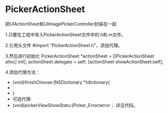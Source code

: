 # PickerActionSheet
把UIActionSheet和UIImagePickerController封装在一起

1.只要在工程中导入PickerActionSheet文件中的.h和.m文件。

2.引用头文件 #import "PickerActionSheet.h"，添加代理。

3.然后进行初始化
  PickerActionSheet *actionSheet = [[PickerActionSheet alloc] init];
    actionSheet.delegate = self;
    [actionSheet showActionSheet:self];
    
  4.添加代理方法：
  - (void)finishChoose:(NSDictionary *)dictionary{
  - 
  - }
  - 可选代理:
  - (void)pickerViewShowStatu:(Picker_Error)error；
详见代码。
